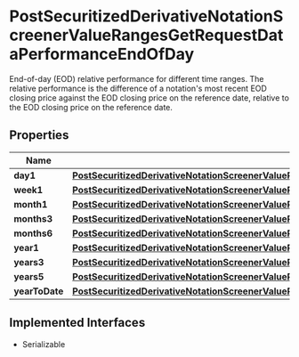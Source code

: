

# PostSecuritizedDerivativeNotationScreenerValueRangesGetRequestDataPerformanceEndOfDay

End-of-day (EOD) relative performance for different time ranges. The relative performance is the difference of a notation's most recent EOD closing price against the EOD closing price on the reference date, relative to the EOD closing price on the reference date.

## Properties

Name | Type | Description | Notes
------------ | ------------- | ------------- | -------------
**day1** | [**PostSecuritizedDerivativeNotationScreenerValueRangesGetRequestDataPerformanceEndOfDayDay1**](PostSecuritizedDerivativeNotationScreenerValueRangesGetRequestDataPerformanceEndOfDayDay1.md) |  |  [optional]
**week1** | [**PostSecuritizedDerivativeNotationScreenerValueRangesGetRequestDataPerformanceEndOfDayWeek1**](PostSecuritizedDerivativeNotationScreenerValueRangesGetRequestDataPerformanceEndOfDayWeek1.md) |  |  [optional]
**month1** | [**PostSecuritizedDerivativeNotationScreenerValueRangesGetRequestDataPerformanceEndOfDayMonth1**](PostSecuritizedDerivativeNotationScreenerValueRangesGetRequestDataPerformanceEndOfDayMonth1.md) |  |  [optional]
**months3** | [**PostSecuritizedDerivativeNotationScreenerValueRangesGetRequestDataPerformanceEndOfDayMonths3**](PostSecuritizedDerivativeNotationScreenerValueRangesGetRequestDataPerformanceEndOfDayMonths3.md) |  |  [optional]
**months6** | [**PostSecuritizedDerivativeNotationScreenerValueRangesGetRequestDataPerformanceEndOfDayMonths6**](PostSecuritizedDerivativeNotationScreenerValueRangesGetRequestDataPerformanceEndOfDayMonths6.md) |  |  [optional]
**year1** | [**PostSecuritizedDerivativeNotationScreenerValueRangesGetRequestDataPerformanceEndOfDayYear1**](PostSecuritizedDerivativeNotationScreenerValueRangesGetRequestDataPerformanceEndOfDayYear1.md) |  |  [optional]
**years3** | [**PostSecuritizedDerivativeNotationScreenerValueRangesGetRequestDataPerformanceEndOfDayYears3**](PostSecuritizedDerivativeNotationScreenerValueRangesGetRequestDataPerformanceEndOfDayYears3.md) |  |  [optional]
**years5** | [**PostSecuritizedDerivativeNotationScreenerValueRangesGetRequestDataPerformanceEndOfDayYears5**](PostSecuritizedDerivativeNotationScreenerValueRangesGetRequestDataPerformanceEndOfDayYears5.md) |  |  [optional]
**yearToDate** | [**PostSecuritizedDerivativeNotationScreenerValueRangesGetRequestDataPerformanceEndOfDayYearToDate**](PostSecuritizedDerivativeNotationScreenerValueRangesGetRequestDataPerformanceEndOfDayYearToDate.md) |  |  [optional]


## Implemented Interfaces

* Serializable


